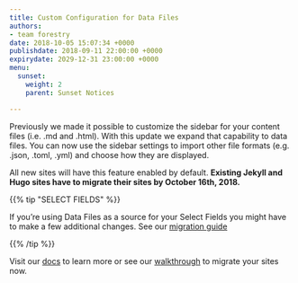 ```yaml
---
title: Custom Configuration for Data Files
authors:
- team forestry
date: 2018-10-05 15:07:34 +0000
publishdate: 2018-09-11 22:00:00 +0000
expirydate: 2029-12-31 23:00:00 +0000
menu:
  sunset:
    weight: 2
    parent: Sunset Notices

---
```

Previously we made it possible to customize the sidebar for your content files (i.e. .md and .html). With this update we expand that capability to data files. You can now use the sidebar settings to import other file formats (e.g. .json, .toml, .yml) and choose how they are displayed.

All new sites will have this feature enabled by default. **Existing Jekyll and Hugo sites have to migrate their sites by October 16th, 2018.**

{{% tip "SELECT FIELDS" %}}

If you’re using Data Files as a source for your Select Fields you might have to make a few additional changes. See our [migration guide](/docs/troubleshooting/migrate-select-fields-to-new-data-file-sections/)

{{% /tip %}}

Visit our [docs](/docs/editing/data-files) to learn more or see our [walkthrough](/blog/custom-configuration-for-data-files/) to migrate your sites now.